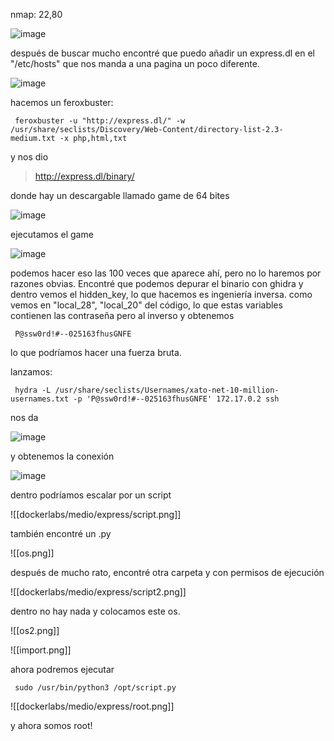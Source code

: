 nmap: 22,80

![image](https://github.com/user-attachments/assets/3de098e7-0362-404a-aec9-854d68fe19ad)

después de buscar mucho encontré que puedo añadir un express.dl  en el "/etc/hosts" 
que nos manda a una pagina un poco diferente. 

![image](https://github.com/user-attachments/assets/3fe89d75-e8bf-4aea-9667-23b62f02282f)

hacemos un feroxbuster: 

     feroxbuster -u "http://express.dl/" -w /usr/share/seclists/Discovery/Web-Content/directory-list-2.3-medium.txt -x php,html,txt

y nos dio
> http://express.dl/binary/

donde hay un descargable llamado game de 64 bites 

![image](https://github.com/user-attachments/assets/1223ad50-7666-4043-98b2-81f6f2ca0ecc)

ejecutamos el game

![image](https://github.com/user-attachments/assets/a54eb245-403c-48df-9002-4f9f7269baca)

podemos hacer eso las 100 veces que aparece ahí, pero no lo haremos por razones obvias. Encontré que podemos depurar el binario con ghidra 
y dentro vemos el hidden_key, lo que hacemos es ingeniería inversa.
como vemos en "local_28", "local_20"  del código, lo que estas variables contienen las contraseña pero al inverso y obtenemos

     P@ssw0rd!#--025163fhusGNFE

lo que podríamos hacer una fuerza bruta. 

lanzamos:

     hydra -L /usr/share/seclists/Usernames/xato-net-10-million-usernames.txt -p 'P@ssw0rd!#--025163fhusGNFE' 172.17.0.2 ssh


nos da

![image](https://github.com/user-attachments/assets/b6fa7da9-ff2e-4a89-bf03-84d3b0107643)

y obtenemos la conexión

![image](https://github.com/user-attachments/assets/2660e39f-cb1f-460e-be68-8c8b48994873)

dentro podríamos escalar por un script

![[dockerlabs/medio/express/script.png]]

también encontré un .py

![[os.png]]

después de mucho rato, encontré otra carpeta y con permisos de ejecución

![[dockerlabs/medio/express/script2.png]]

dentro no hay nada y colocamos este os.

![[os2.png]]

![[import.png]]

ahora podremos ejecutar 

     sudo /usr/bin/python3 /opt/script.py

![[dockerlabs/medio/express/root.png]]

y ahora somos root!
